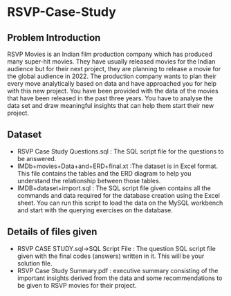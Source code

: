 # RSVP-Case-Study
## Problem Introduction

RSVP Movies is an Indian film production company which has produced many super-hit movies. They have usually released movies for the Indian audience but for their next project, they are planning to release a movie for the global audience in 2022.
The production company wants to plan their every move analytically based on data and have approached you for help with this new project. You have been provided with the data of the movies that have been released in the past three years. You have to analyse the data set and draw meaningful insights that can help them start their new project. 

## Dataset 

- RSVP Case Study Questions.sql : The SQL script file for the questions to be answered.
- IMDb+movies+Data+and+ERD+final.xt :The dataset is in Excel format. This file contains the tables and the ERD diagram to help you understand the relationship between those tables. 
- IMDB+dataset+import.sql : The SQL script file given contains all the commands and data required for the database creation using the Excel sheet. You can run this script to load the data on the MySQL workbench and start with the querying exercises on the database.

## Details of files given

- RSVP CASE STUDY.sql->SQL Script File : The question SQL script file given with the final codes (answers) written in it. This will be your solution file.
- RSVP Case Study Summary.pdf : executive summary consisting of the important insights derived from the data and some recommendations to be given to RSVP movies for their project.
